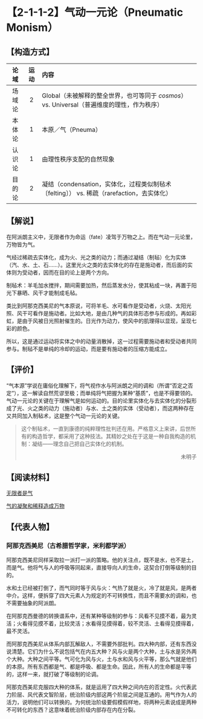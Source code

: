 # 【2-1-1-2】气动一元论（Pneumatic Monism）

## 【构造方式】
|  论域  | 运动 | 内容                   |
| :----: | :--: | :--------------------- |
| 场域论 |   2  |Global（未被解释的整全世界，也可等同于 *cosmos*） vs. Universal（普遍维度的理性，作为秩序） |
| 本体论 |   1  |本原／气（Pneuma） |
| 认识论 |   1  |由理性秩序支配的自然现象 |
| 目的论 |   2  | 凝结（condensation，实体化，过程类似制毡术〔felting〕） vs. 稀疏（rarefaction，去实体化） |

## 【解说】

在阿派朗主义中，无限者作为命运（fate）凌驾于万物之上。而在气动一元论里，万物皆为气。

气经过稀疏去实体化，成为火、光之类的动力；而通过凝结（制毡）化为实体（汽、水、土、石……）。这里光火之类的去实体化的存在是施动者，而后面的实体则为受动者，因而在目的论上是两个方向。

制毡术：羊毛加水搅拌，期间需要加热，然后蒸发水分，使其粘成一块，再置于阳光下暴晒、风干才能制成毛毡。

类比到阿那克西美尼的气本原说，可将羊毛、水可看作是受动者，火烧、太阳光照、风干可看作是施动者。比如大地，是由几种气的具体形态参与形成的。再如彩虹，是由于风被日光照射催生的。日光作为动力，使风中的肌理得以显现，呈现七彩的颜色。

所以，这是通过运动将实体之中的动量消散掉，这一过程需要施动者和受动者共同参与。制毡不是单纯的冷却的运动，而是要有施动者的压缩方能成立。

## 【评价】
“气本源”学说在庸俗化理解下，将气视作水与阿派朗之间的调和（所谓“否定之否定”），这一解读自然荒谬至极；而单纯将气把握为某种“基质”，也是不得要领的。气动一元论的关键在于理解气是如何运动的。目的论里实体化与去实体化的分裂形成了光、火之类的动力（施动者）与水、土之类的实体（受动者），而这两种存在又共同加入制毡术，这是整个气动一元论的关键。

> 这个制毡术，一直到康德的纯粹理性批判还在用。严格意义上来讲，后世所有的构造哲学，都采用了这种技法。其精妙之处在于这是一种自我构造的机制：凝结——理念自己把自己实体化的机制。
>
> <p align="right">未明子</font>

## 【阅读材料】

[无限者是气](./ext1.md#无限者是气 )

[气的凝聚和稀释造成万物](./ext1.md#气的凝聚和稀释造成万物)

## 【代表人物】

### 阿那克西美尼（古希腊哲学家，米利都学派）

阿那克西美尼同样采取拉一派打一派的策略。他的关注点，既不是水，也不是土，而是气。他将气与人的呼吸等同起来，直接导向人的生命，这契合打倒等级制的目的。

水和土已经被打倒了，而气同时等于风与火：气热了就是火，冷了就是风，是两者中介。这样，便拆穿了四大元素人为规定的不可转换性，而且不需要水的调和，也不需要抽象的阿派朗。

在阿那克西曼德的转换谱系中，还有某种等级制的参与：风看不见摸不着，最为灵活；火看得见摸不着，比较灵活；水看得见摸得着，较不灵活、土看得见摸得着，最不灵活。

而阿那克西美尼从体系内部瓦解敌人，不需要外部批判。四大种内部，还有东西没说清楚。它们为什么不说包括气在内五大种？风与火是两个大种，土与水是另外两个大种。大种之间平等。气可化为风与火，土与水和风与火平等，那么气就是他们的本原。所有东西都是气、都是呼吸、都是生命。因此，所有人的生命都是平等的，这样一来，就打破了等级制的论调。

阿那克西美尼克服四大种的体系，就是运用了四大种之间内在的否定性。火代表武力阶层、风代表文智阶层，统治阶级内部这两个阶层之间是互通的。用气作为人的活力，说明他们可以转换的。为何统治阶级要假模假样地，将两种元素说成是两种不可转化的东西？这意味着统治阶级内部存在内在分裂。
